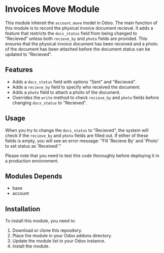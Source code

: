 # Invoices Move Module

This module inhereit the `account.move` model in Odoo. The main function of this module is to record the physical invoice document recieval. It adds a feature that restricts the `docs_status` field from being changed to "Recieved" unless both `recieve_by` and `photo` fields are provided. This ensures that the physical invoice document has been received and a photo of the document has been attached before the document status can be updated to "Recieved".

## Features

- Adds a `docs_status` field with options "Sent" and "Recieved".
- Adds a `recieve_by` field to specify who received the document.
- Adds a `photo` field to attach a photo of the document.
- Overrides the `write` method to check `recieve_by` and `photo` fields before changing `docs_status` to "Recieved".

## Usage

When you try to change the `docs_status` to "Recieved", the system will check if the `recieve_by` and `photo` fields are filled out. If either of these fields is empty, you will see an error message: "Fill 'Recieve By' and 'Photo' to set status as 'Received'."

Please note that you need to test this code thoroughly before deploying it in a production environment.

## Modules Depends

- base
- account

## Installation

To install this module, you need to:

1. Download or clone this repository.
2. Place the module in your Odoo addons directory.
3. Update the module list in your Odoo instance.
4. Install the module.


